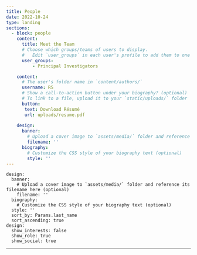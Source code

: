 ```yaml
---
title: People
date: 2022-10-24
type: landing
sections:
  - block: people
    content:
      title: Meet the Team
      # Choose which groups/teams of users to display.
      #   Edit `user_groups` in each user's profile to add them to one or more of these groups.
      user_groups:
          - Principal Investigators

    content: 
      # The user's folder name in `content/authors/`
      username: RS
      # Show a call-to-action button under your biography? (optional)
      # To link to a file, upload it to your `static/uploads/` folder
      button:
       text: Download Résumé
       url: uploads/resume.pdf
    
    design:
      banner:
        # Upload a cover image to `assets/media/` folder and reference its filename here (optional)
        filename: ''
      biography:
        # Customize the CSS style of your biography text (optional)
        style: ''
---
```

    design:
      banner:
        # Upload a cover image to `assets/media/` folder and reference its filename here (optional)
        filename: ''
      biography:
        # Customize the CSS style of your biography text (optional)
      style: ''
      sort_by: Params.last_name
      sort_ascending: true
    design:
      show_interests: false
      show_role: true
      show_social: true
---
